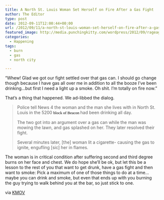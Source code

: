 ```yaml
---
title: A North St. Louis Woman Set Herself on Fire After a Gas Fight
author: The Editor
type: post
date: 2012-09-11T12:00:44+00:00
url: /2012/09/11/a-north-st-louis-woman-set-herself-on-fire-after-a-gas-fight/
featured_image: http://media.punchingkitty.com/wordpress/2012/09/rageagainstthemachine.jpeg
categories:
  - Happening
tags:
  - burn
  - gas
  - north city

---
```

&#8220;Whew! Glad we got our fight settled over that gas can. I should go change though because I have gas all over me in addition to all the booze I&#8217;ve been drinking&#8230;but first I need a light up a smoke. Oh shit. I&#8217;m totally on fire now.&#8221;

That&#8217;s a thing that happened. We ad-libbed the dialog.

> Police tell News 4 the woman and the man she lives with in North St. Louis in the 5200 <span style="color: black; font-family: Tahoma; font-size: small;">block of Beacon </span>had been drinking all day.
> 
> The two got into an argument over a gas can while the man was mowing the lawn, and gas splashed on her. They later resolved their fight.
> 
> Several minutes later, [the] woman lit a cigarette- causing the gas to ignite, engufling [sic] her in flames.

The woman is in critical condition after suffering second and third degree burns on her face and chest. We do hope she&#8217;ll be ok, but let this be a lesson to the rest of you that want to get drunk, have a gas fight and then want to smoke: Pick a maximum of one of those things to do at a time&#8230;maybe you can drink and smoke, but even that ends up with you burning the guy trying to walk behind you at the bar, so just stick to one.

via <a href="http://www.kmov.com/news/local/St-Louis-woman-set-on-fire-169262816.html" target="_blank">KMOV</a>